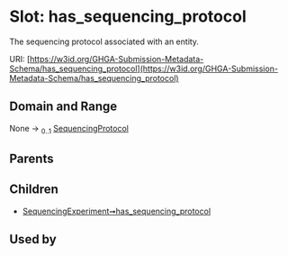 
# Slot: has_sequencing_protocol


The sequencing protocol associated with an entity.

URI: [https://w3id.org/GHGA-Submission-Metadata-Schema/has_sequencing_protocol](https://w3id.org/GHGA-Submission-Metadata-Schema/has_sequencing_protocol)


## Domain and Range

None &#8594;  <sub>0..1</sub> [SequencingProtocol](SequencingProtocol.md)

## Parents


## Children

 *  [SequencingExperiment➞has_sequencing_protocol](SequencingExperiment_has_sequencing_protocol.md)

## Used by

